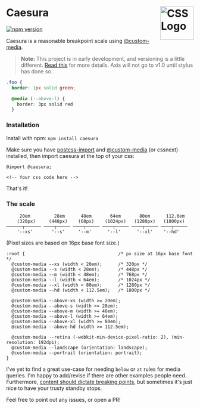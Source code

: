 # Caesura <img src="https://rawgit.com/jonathantneal/media-expressions-spec/gh-pages/css-logo.svg" alt="CSS Logo" width="90" height="90" align="right">

[![npm version](https://badge.fury.io/js/caesura.svg)](https://badge.fury.io/js/caesura)

Caesura is a reasonable breakpoint scale using [@custom-media](https://github.com/postcss/postcss-custom-media).
> **Note:** This project is in early development, and versioning is a little different. [Read this](http://markup.im/#q4_cRZ1Q) for more details. Axis will not go to v1.0 until stylus has done so.

```css
.foo {
  border: 1px solid green;

  @media (--above-l) {
    border: 3px solid red
  }
```

### Installation

Install with npm:
`npm install caesura`

Make sure you have [postcss-import](https://github.com/postcss/postcss-import) and [@custom-media](https://github.com/postcss/postcss-custom-media) (or cssnext) installed, then import caesura at the top of your css:

```
@import @caesura;

<!-- Your css code here -->
```
That's it!

### The scale

```
     20em         28em      48em       64em       80em      112.6em
    (320px)     (448px)    (68px)    (1024px)   (1280px)   (1800px)
──────┬────── ────┬───── ────┬───── ────┬───── ────┬───── ────┬─────
    '--xs'       '--s'     '--m'      '--l'      '--xl'    '--hd'
```
(Pixel sizes are based on 16px base font size.)

```
:root {                                   /* px size at 16px base font */
  @custom-media --xs (width < 20em);      /* 320px */
  @custom-media --s (width < 28em);       /* 448px */
  @custom-media --m (width < 48em);       /* 768px */
  @custom-media --l (width < 64em);       /* 1024px */
  @custom-media --xl (width < 80em);      /* 1280px */
  @custom-media --hd (width < 112.5em);   /* 1800px */  

  @custom-media --above-xs (width >= 20em);
  @custom-media --above-s (width >= 28em);  
  @custom-media --above-m (width >= 48em);
  @custom-media --above-l (width >= 64em);
  @custom-media --above-xl (width >= 80em);
  @custom-media --above-hd (width >= 112.5em);

  @custom-media --retina (-webkit-min-device-pixel-ratio: 2), (min-resolution: 192dpi);
  @custom-media --landscape (orientation: landscape);
  @custom-media --portrait (orientation: portrait);  
}
```

I've yet to find a great use-case for needing `below` or `at` rules for media queries. I'm happy to add/revise if there are other examples people need. Furthermore, [content should dictate breaking points](https://github.com/jescalan/gps#breakpoints), but sometimes it's just nice to have your trusty standby stops.

Feel free to point out any issues, or open a PR!
